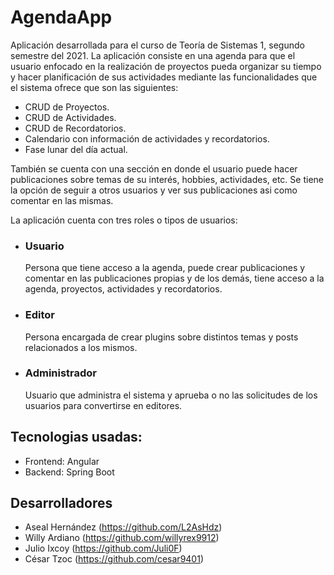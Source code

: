 # AgendaApp

Aplicación desarrollada para el curso de Teoría de Sistemas 1, segundo semestre del 2021.
La aplicación consiste en una agenda para que el usuario enfocado en la realización de proyectos pueda organizar su tiempo y hacer planificación de sus actividades mediante las funcionalidades que el sistema ofrece que son las siguientes:

- CRUD de Proyectos.
- CRUD de Actividades.
- CRUD de Recordatorios.
- Calendario con información de actividades y recordatorios.
- Fase lunar del día actual.

También se cuenta con una sección en donde el usuario puede hacer publicaciones sobre temas de su interés, hobbies, actividades, etc. Se tiene la opción de seguir a otros usuarios y ver sus publicaciones asi como comentar en las mismas.

La aplicación cuenta con tres roles o tipos de usuarios:

- ### Usuario
    Persona que tiene acceso a la agenda, puede crear publicaciones y comentar en las publicaciones propias y de los demás, tiene acceso a la agenda, proyectos, actividades y recordatorios.

- ### Editor
    Persona encargada de crear plugins sobre distintos temas y posts relacionados a los mismos.

- ### Administrador
    Usuario que administra el sistema y aprueba o no las solicitudes de los usuarios para convertirse en editores.

## Tecnologias usadas:
- Frontend: Angular
- Backend: Spring Boot

## Desarrolladores
- Aseal Hernández (https://github.com/L2AsHdz)
- Willy Ardiano (https://github.com/willyrex9912)
- Julio Ixcoy (https://github.com/Juli0F)
- César Tzoc (https://github.com/cesar9401)
